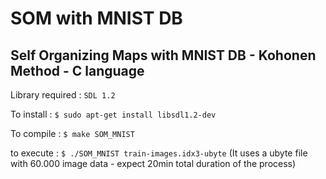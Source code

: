 # SOM with MNIST DB
Self Organizing Maps with MNIST DB - Kohonen Method - C language
------------------

Library required :
`SDL 1.2`

To install :
`$ sudo apt-get install libsdl1.2-dev`

To compile : 
`$ make SOM_MNIST`

to execute :
`$ ./SOM_MNIST train-images.idx3-ubyte`
(It uses a ubyte file with 60.000 image data - expect 20min total duration of the process)
